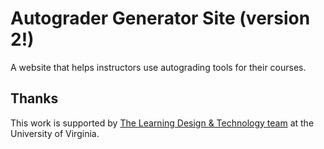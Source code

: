 # Autograder Generator Site (version 2!)

A website that helps instructors use autograding tools for their courses.

## Thanks

This work is supported by [The Learning Design & Technology team](https://learningdesign.as.virginia.edu/) at the University of Virginia.


